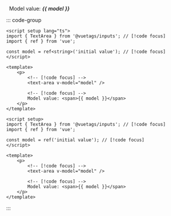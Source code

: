 <script setup lang="ts">
import { TextArea } from '@vuetags/inputs';
import { ref } from 'vue';

const model = ref<string>('initial value');
</script>

<p class="example-container">
    <text-area v-model="model" class="example-element" />
    <span class="model-value">
        Model value: <span>{{ model }}</span>
    </span>
</p>

<style lang="postcss" scoped>
.example-container {
    display: flex;
    gap: 1rem;

    .example-element {
        border: 1px solid var(--vp-c-brand-1);
        padding-left: 0.5rem;
        padding-right: 0.5rem;

        &.focused {
            border: 1px solid var(--vp-c-brand-2);
        }
    }

    .model-value {
        display: flex;
        gap: 0.25rem;

        span {
            display: inline-block;
            font-weight: 600;
            font-style: italic;
            white-space: pre-wrap;
        }
    }
}
</style>

::: code-group

```vue [Typescript]
<script setup lang="ts">
import { TextArea } from '@vuetags/inputs'; // [!code focus]
import { ref } from 'vue';

const model = ref<string>('initial value'); // [!code focus]
</script>

<template>
    <p>
        <!-- [!code focus] -->
        <text-area v-model="model" />

        <!-- [!code focus] -->
        Model value: <span>{{ model }}</span>
    </p>
</template>
```

```vue [JavaScript]
<script setup>
import { TextArea } from '@vuetags/inputs'; // [!code focus]
import { ref } from 'vue';

const model = ref('initial value'); // [!code focus]
</script>

<template>
    <p>
        <!-- [!code focus] -->
        <text-area v-model="model" />

        <!-- [!code focus] -->
        Model value: <span>{{ model }}</span>
    </p>
</template>
```

:::
